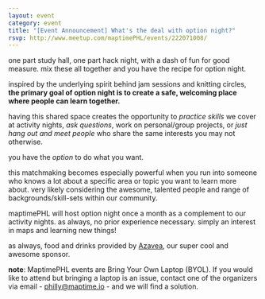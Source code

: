 ```yaml
---
layout: event
category: event
title: "[Event Announcement] What's the deal with option night?"
rsvp: http://www.meetup.com/maptimePHL/events/222071008/
---
```


one part study hall, one part hack night, with a dash of fun for good measure. mix these all together and you have the recipe for option night.

inspired by the underlying spirit behind jam sessions and knitting circles, **the primary goal of option night is to create a safe, welcoming place where people can learn together.**

having this shared space creates the opportunity to *practice skills* we cover at activity nights, *ask questions*, work on personal/group projects, or *just hang out and meet people* who share the same interests you may not otherwise.

you have the *option* to do what you want.

this matchmaking becomes especially powerful when you run into someone who knows a lot about a specific area or topic you want to learn more about. very likely considering the awesome, talented people and range of backgrounds/skill-sets within our community.

maptimePHL will host option night once a month as a complement to our activity nights. as always, no prior experience necessary. simply an interest in maps and learning new things!

as always, food and drinks provided by [Azavea](http://www.azavea.com/), our super cool and awesome sponsor.

**note**: MaptimePHL events are Bring Your Own Laptop (BYOL). If you would like to attend but bringing a laptop is an issue, contact one of the organizers via email - philly@maptime.io - and we will find a solution.
